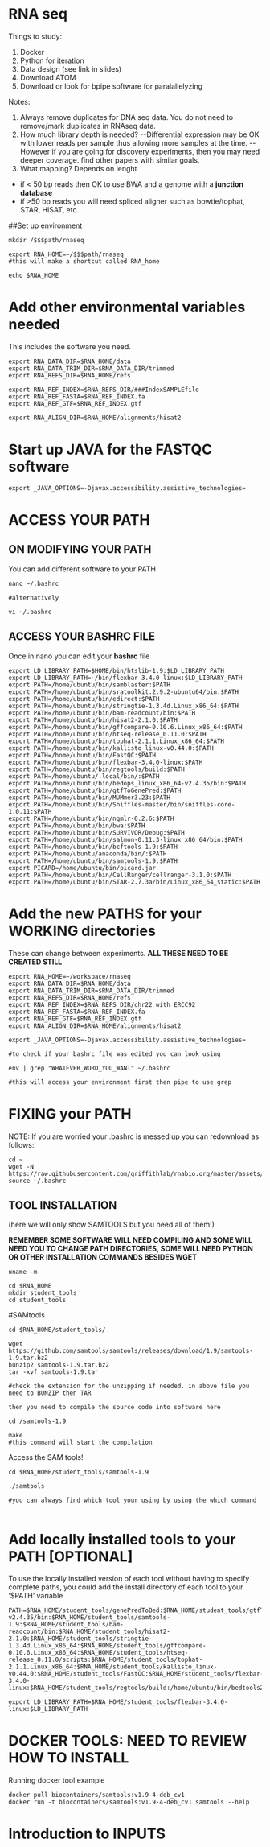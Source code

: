 # RNA seq

Things to study:
1) Docker
2) Python for iteration
3) Data design (see link in slides)
4) Download ATOM
5) Download or look for bpipe software for paralallelyzing

Notes:
1) Always remove duplicates for DNA seq data. You do not need to remove/mark duplicates in RNAseq data. 
2) How much library depth is needed?
  --Differential expression may be OK with lower reads per sample thus allowing more samples at the time. 
  --However if you are going for discovery experiments, then you may need deeper coverage. find other papers with similar goals. 
3) What mapping? Depends on lenght
  - if < 50 bp reads then OK to use BWA and a genome with a **junction database**
  - if >50 bp reads you will need spliced aligner such as bowtie/tophat, STAR, HISAT, etc. 

##Set up environment

```
mkdir /$$$path/rnaseq

export RNA_HOME=~/$$$path/rnaseq
#this will make a shortcut called RNA_home

echo $RNA_HOME
```

# Add other environmental variables needed
This includes the software you need. 

```
export RNA_DATA_DIR=$RNA_HOME/data
export RNA_DATA_TRIM_DIR=$RNA_DATA_DIR/trimmed
export RNA_REFS_DIR=$RNA_HOME/refs

export RNA_REF_INDEX=$RNA_REFS_DIR/###IndexSAMPLEfile
export RNA_REF_FASTA=$RNA_REF_INDEX.fa
export RNA_REF_GTF=$RNA_REF_INDEX.gtf

export RNA_ALIGN_DIR=$RNA_HOME/alignments/hisat2
```
# Start up JAVA for the FASTQC software

```
export _JAVA_OPTIONS=-Djavax.accessibility.assistive_technologies=

```
# ACCESS YOUR PATH
## ON MODIFYING YOUR PATH
You can add different software to your PATH

```
nano ~/.bashrc

#alternatively

vi ~/.bashrc

```
## ACCESS YOUR BASHRC FILE
Once in nano you can edit your **bashrc** file

```
export LD_LIBRARY_PATH=$HOME/bin/htslib-1.9:$LD_LIBRARY_PATH
export LD_LIBRARY_PATH=~/bin/flexbar-3.4.0-linux:$LD_LIBRARY_PATH
export PATH=/home/ubuntu/bin/samblaster:$PATH
export PATH=/home/ubuntu/bin/sratoolkit.2.9.2-ubuntu64/bin:$PATH
export PATH=/home/ubuntu/bin/edirect:$PATH
export PATH=/home/ubuntu/bin/stringtie-1.3.4d.Linux_x86_64:$PATH
export PATH=/home/ubuntu/bin/bam-readcount/bin:$PATH
export PATH=/home/ubuntu/bin/hisat2-2.1.0:$PATH
export PATH=/home/ubuntu/bin/gffcompare-0.10.6.Linux_x86_64:$PATH
export PATH=/home/ubuntu/bin/htseq-release_0.11.0:$PATH
export PATH=/home/ubuntu/bin/tophat-2.1.1.Linux_x86_64:$PATH
export PATH=/home/ubuntu/bin/kallisto_linux-v0.44.0:$PATH
export PATH=/home/ubuntu/bin/FastQC:$PATH
export PATH=/home/ubuntu/bin/flexbar-3.4.0-linux:$PATH
export PATH=/home/ubuntu/bin/regtools/build:$PATH
export PATH=/home/ubuntu/.local/bin/:$PATH
export PATH=/home/ubuntu/bin/bedops_linux_x86_64-v2.4.35/bin:$PATH
export PATH=/home/ubuntu/bin/gtfToGenePred:$PATH
export PATH=/home/ubuntu/bin/MUMmer3.23:$PATH
export PATH=/home/ubuntu/bin/Sniffles-master/bin/sniffles-core-1.0.11:$PATH
export PATH=/home/ubuntu/bin/ngmlr-0.2.6:$PATH
export PATH=/home/ubuntu/bin/bwa:$PATH
export PATH=/home/ubuntu/bin/SURVIVOR/Debug:$PATH
export PATH=/home/ubuntu/bin/salmon-0.11.3-linux_x86_64/bin:$PATH
export PATH=/home/ubuntu/bin/bcftools-1.9:$PATH
export PATH=/home/ubuntu/anaconda/bin/:$PATH
export PATH=/home/ubuntu/bin/samtools-1.9:$PATH
export PICARD=/home/ubuntu/bin/picard.jar
export PATH=/home/ubuntu/bin/CellRanger/cellranger-3.1.0:$PATH
export PATH=/home/ubuntu/bin/STAR-2.7.3a/bin/Linux_x86_64_static:$PATH
```

# Add the new PATHS for your WORKING directories
These can change between experiments. **ALL THESE NEED TO BE CREATED STILL**

```
export RNA_HOME=~/workspace/rnaseq
export RNA_DATA_DIR=$RNA_HOME/data
export RNA_DATA_TRIM_DIR=$RNA_DATA_DIR/trimmed
export RNA_REFS_DIR=$RNA_HOME/refs
export RNA_REF_INDEX=$RNA_REFS_DIR/chr22_with_ERCC92
export RNA_REF_FASTA=$RNA_REF_INDEX.fa
export RNA_REF_GTF=$RNA_REF_INDEX.gtf
export RNA_ALIGN_DIR=$RNA_HOME/alignments/hisat2

export _JAVA_OPTIONS=-Djavax.accessibility.assistive_technologies=

#to check if your bashrc file was edited you can look using 

env | grep "WHATEVER_WORD_YOU_WANT" ~/.bashrc

#this will access your environment first then pipe to use grep 

```

# FIXING your PATH
NOTE: If you are worried your .bashrc is messed up you can redownload as follows:

```
cd ~
wget -N https://raw.githubusercontent.com/griffithlab/rnabio.org/master/assets/setup/.bashrc
source ~/.bashrc
```

## TOOL INSTALLATION
(here we will only show SAMTOOLS but you need all of them!)

**REMEMBER SOME SOFTWARE WILL NEED COMPILING AND SOME WILL NEED YOU TO CHANGE PATH DIRECTORIES, SOME WILL NEED PYTHON OR OTHER INSTALLATION COMMANDS BESIDES WGET**

```
uname -m

cd $RNA_HOME
mkdir student_tools
cd student_tools

```
#SAMtools

```
cd $RNA_HOME/student_tools/

wget https://github.com/samtools/samtools/releases/download/1.9/samtools-1.9.tar.bz2
bunzip2 samtools-1.9.tar.bz2
tar -xvf samtools-1.9.tar

#check the extension for the unzipping if needed. in above file you need to BUNZIP then TAR

then you need to compile the source code into software here

cd /samtools-1.9

make 
#this command will start the compilation
```

Access the SAM tools! 

```
cd $RNA_HOME/student_tools/samtools-1.9

./samtools

#you can always find which tool your using by using the which command


```

# Add locally installed tools to your PATH [OPTIONAL]
To use the locally installed version of each tool without having to specify complete paths, you could add the install directory of each tool to your ‘$PATH’ variable

```
PATH=$RNA_HOME/student_tools/genePredToBed:$RNA_HOME/student_tools/gtfToGenePred:$RNA_HOME/student_tools/bedops_linux_x86_64-v2.4.35/bin:$RNA_HOME/student_tools/samtools-1.9:$RNA_HOME/student_tools/bam-readcount/bin:$RNA_HOME/student_tools/hisat2-2.1.0:$RNA_HOME/student_tools/stringtie-1.3.4d.Linux_x86_64:$RNA_HOME/student_tools/gffcompare-0.10.6.Linux_x86_64:$RNA_HOME/student_tools/htseq-release_0.11.0/scripts:$RNA_HOME/student_tools/tophat-2.1.1.Linux_x86_64:$RNA_HOME/student_tools/kallisto_linux-v0.44.0:$RNA_HOME/student_tools/FastQC:$RNA_HOME/student_tools/flexbar-3.4.0-linux:$RNA_HOME/student_tools/regtools/build:/home/ubuntu/bin/bedtools2/bin:$PATH

export LD_LIBRARY_PATH=$RNA_HOME/student_tools/flexbar-3.4.0-linux:$LD_LIBRARY_PATH

```

# DOCKER TOOLS: NEED TO REVIEW HOW TO INSTALL

Running docker tool example

```
docker pull biocontainers/samtools:v1.9-4-deb_cv1
docker run -t biocontainers/samtools:v1.9-4-deb_cv1 samtools --help
```

# Introduction to INPUTS

```


